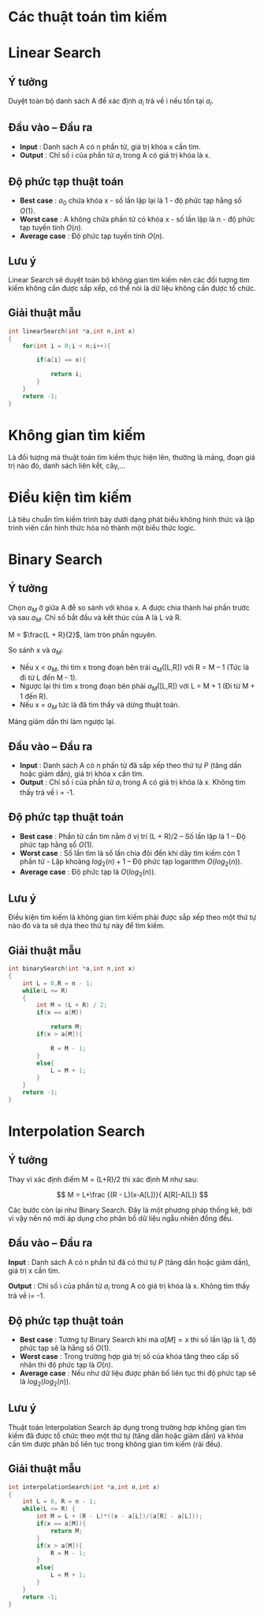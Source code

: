 # Các thuật toán tìm kiếm

# Linear Search

## Ý tưởng

Duyệt toàn bộ danh sách A để xác định $a_i$ trả về i nếu tồn tại $a _i$.

## Đầu vào – Đầu ra

- **Input** : Danh sách A có n phần tử, giá trị khóa x cần tìm.
- **Output** : Chỉ số i của phần tử $a _i$ trong A có giá trị khóa là x.

## Độ phức tạp thuật toán

- **Best case** : $a_0$ chứa khóa x - số lần lặp lại là 1 - độ phức tạp hằng số $O(1)$.
- **Worst case** : A không chứa phần tử có khóa x - số lần lặp là n - độ phức tạp tuyến tính $O(n)$.
- **Average case** : Độ phức tạp tuyến tính $O(n)$.

## Lưu ý

Linear Search sẽ duyệt toàn bộ không gian tìm kiếm nên các đối tượng tìm kiếm không cần được sắp xếp, có thể nói là dữ liệu không cần được tổ chức.

## Giải thuật mẫu

```c++
int linearSearch(int *a,int n,int x)
{
    for(int i = 0;i < n;i++){

        if(a[i] == x){

            return i;
        }
    }
    return -1;
}
```

# Không gian tìm kiếm

Là đối tượng mà thuật toán tìm kiếm thực hiện lên, thường là mảng, đoạn giá trị nào đó, danh sách liên kết, cây,...

# Điều kiện tìm kiếm

Là tiêu chuẩn tìm kiếm trình bày dưới dạng phát biểu không hình thức và lập trình viên cần hình thức hóa nó thành một biểu thức logic.

# Binary Search

## Ý tưởng

Chọn $a_M$ ở giữa A để so sánh với khóa x. A được chia thành hai phần trước và sau $a_M$. Chỉ số bắt đầu và kết thúc của A là L và R.

M = $\frac{L + R}{2}$, làm tròn phần nguyên.


So sánh x và $a_M$:
- Nếu x < $a_M$, thì tìm x trong đoạn bên trái $a_M$([L,R]) với R = M – 1 (Tức là đi từ L đến M - 1).
- Ngược lại thì tìm x trong đoạn bên phải $a_M$([L,R]) với L = M + 1 (Đi từ M + 1 đến R).
 - Nếu x = $a_M$ tức là đã tìm thấy và dừng thuật toán.

Mảng giảm dần thì làm ngược lại.

## Đầu vào – Đầu ra

- **Input** : Danh sách A có n phần tử đã sắp xếp theo thứ tự _P_ (tăng dần hoặc giảm dần), giá trị khóa x cần tìm.
- **Output** : Chỉ số i của phần tử $a_i$ trong A có giá trị khóa là x. Không tìm thấy trả về i = -1.

## Độ phức tạp thuật toán

- **Best case** : Phần tử cần tìm nằm ở vị trí (L + R)/2 – Số lần lặp là 1 – Độ phức tạp hằng số $O(1)$.
- **Worst case** : Số lần tìm là số lần chia đôi đến khi dãy tìm kiếm còn 1 phần tử - Lặp khoảng $log_2(n) + 1$ – Độ phức tạp logarithm $O(log_2(n))$.
- **Average case** : Độ phức tạp là $O(log_2(n))$.

## Lưu ý

Điều kiện tìm kiếm là không gian tìm kiếm phải được sắp xếp theo một thứ tự nào đó và ta sẽ dựa theo thứ tự này để tìm kiếm.

## Giải thuật mẫu

```c++
int binarySearch(int *a,int n,int x)
{
    int L = 0,R = n - 1;
    while(L <= R)
    {
        int M = (L + R) / 2;
        if(x == a[M])

            return M;
        if(x > a[M]){

            R = M - 1;
        }
        else{
            L = M + 1;
        }
    }
    return -1;
}
```

# Interpolation Search

## Ý tưởng

Thay vì xác định điểm M = (L+R)/2 thì xác định M như sau:

$$
M =  L+\frac {(R - L)(x-A[L])}{ A[R]-A[L]}
$$

Các bước còn lại như Binary Search. Đây là một phương pháp thống kê, bởi vì vậy nên nó mới áp dụng cho phân bố dữ liệu ngẫu nhiên đồng đều.

## Đầu vào – Đầu ra

**Input** : Danh sách A có n phần tử đã có thứ tự _P_ (tăng dần hoặc giảm dần), giá trị x cần tìm.

**Output** : Chỉ số i của phần tử $a_i$ trong A có giá trị khóa là x. Không tìm thấy trả về i= -1.

## Độ phức tạp thuật toán

- **Best case** : Tương tự Binary Search khi mà $a[M] = x$ thì số lần lặp là 1, độ phức tạp sẽ là hằng số $O(1)$.
- **Worst case** : Trong trường hợp giá trị số của khóa tăng theo cấp số nhân thì độ phức tạp là $O(n)$.
- **Average case** : Nếu như dữ liệu được phân bố liên tục thì độ phức tạp sẽ là $log_2(log_2(n))$.

## Lưu ý

Thuật toán Interpolation Search áp dụng trong trường hợp không gian tìm kiếm đã được tổ chức theo một thứ tự (tăng dần hoặc giảm dần) và khóa cần tìm được phân bố liên tục trong không gian tìm kiếm (rải đều).

## Giải thuật mẫu

```c++
int interpolationSearch(int *a,int n,int x)
{
    int L = 0, R = n - 1;
    while(L <= R) {
        int M = L + (R - L)*((x - a[L])/(a[R] - a[L]));
        if(x == a[M]){
            return M;
        }
        if(x > a[M]){
            R = M - 1;
        }
        else{
            L = M + 1;
        }
    }
    return -1;
}
```
